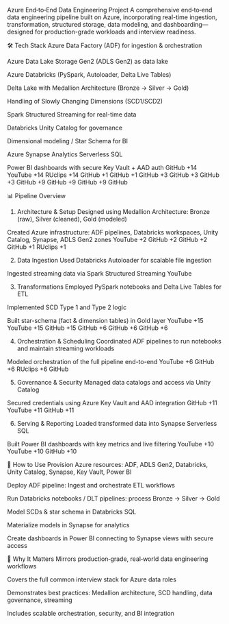 Azure End‑to‑End Data Engineering Project
A comprehensive end‑to‑end data engineering pipeline built on Azure, incorporating real-time ingestion, transformation, structured storage, data modeling, and dashboarding—designed for production-grade workloads and interview readiness.

🛠 Tech Stack
Azure Data Factory (ADF) for ingestion & orchestration

Azure Data Lake Storage Gen2 (ADLS Gen2) as data lake

Azure Databricks (PySpark, Autoloader, Delta Live Tables)

Delta Lake with Medallion Architecture (Bronze → Silver → Gold)

Handling of Slowly Changing Dimensions (SCD1/SCD2)

Spark Structured Streaming for real-time data

Databricks Unity Catalog for governance

Dimensional modeling / Star Schema for BI

Azure Synapse Analytics Serverless SQL

Power BI dashboards with secure Key Vault + AAD auth
GitHub
+14
YouTube
+14
RUclips
+14
GitHub
+1
GitHub
+1
GitHub
+3
GitHub
+3
GitHub
+3
GitHub
+9
GitHub
+9
GitHub
+9
GitHub

📊 Pipeline Overview
1. Architecture & Setup
Designed using Medallion Architecture: Bronze (raw), Silver (cleaned), Gold (modeled)

Created Azure infrastructure: ADF pipelines, Databricks workspaces, Unity Catalog, Synapse, ADLS Gen2 zones
YouTube
+2
GitHub
+2
GitHub
+2
GitHub
+1
RUclips
+1

2. Data Ingestion
Used Databricks Autoloader for scalable file ingestion

Ingested streaming data via Spark Structured Streaming
YouTube

3. Transformations
Employed PySpark notebooks and Delta Live Tables for ETL

Implemented SCD Type 1 and Type 2 logic

Built star-schema (fact & dimension tables) in Gold layer
YouTube
+15
YouTube
+15
GitHub
+15
GitHub
+6
GitHub
+6
GitHub
+6

4. Orchestration & Scheduling
Coordinated ADF pipelines to run notebooks and maintain streaming workloads

Modeled orchestration of the full pipeline end-to-end
YouTube
+6
GitHub
+6
RUclips
+6
GitHub

5. Governance & Security
Managed data catalogs and access via Unity Catalog

Secured credentials using Azure Key Vault and AAD integration
GitHub
+11
YouTube
+11
GitHub
+11

6. Serving & Reporting
Loaded transformed data into Synapse Serverless SQL

Built Power BI dashboards with key metrics and live filtering
YouTube
+10
YouTube
+10
GitHub
+10

🚀 How to Use
Provision Azure resources: ADF, ADLS Gen2, Databricks, Unity Catalog, Synapse, Key Vault, Power BI

Deploy ADF pipeline: Ingest and orchestrate ETL workflows

Run Databricks notebooks / DLT pipelines: process Bronze → Silver → Gold

Model SCDs & star schema in Databricks SQL

Materialize models in Synapse for analytics

Create dashboards in Power BI connecting to Synapse views with secure access

🎯 Why It Matters
Mirrors production‑grade, real‑world data engineering workflows

Covers the full common interview stack for Azure data roles

Demonstrates best practices: Medallion architecture, SCD handling, data governance, streaming

Includes scalable orchestration, security, and BI integration